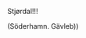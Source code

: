 

















































































































Stjørdal!!!

































(Söderhamn. Gävleb))





















